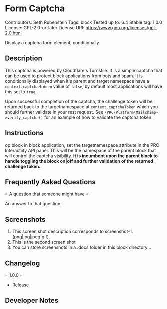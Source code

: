 # Form Captcha
Contributors:      Seth Rubenstein
Tags:              block
Tested up to:      6.4
Stable tag:        1.0.0
License:           GPL-2.0-or-later
License URI:       https://www.gnu.org/licenses/gpl-2.0.html

Display a captcha form element, conditionally.

## Description

This captcha is powered by Cloudflare's Turnstile. It is a simple captcha that can be used to protect block applications from bots and spam.
It is conditionally displayed when it's parent and target namespace have a `context.captchaHidden` value of `false`, by default most applications will have this set to `true`.

Upon successful completion of the captcha, the challenge token will be returned back to the targetnamespace at `context.captchaToken` which you should further validate in your rest request. See `\PRC\Platform\Mailchimp->verify_captcha()` for an example of how to validate the captcha token.

## Instructions

op block in block application, set the targetnamespace attribute in the PRC Interactiity API panel. This will be the namespace of the parent block that will control the captcha visibility. **It is incumbent upon the parent block to handle toggling the block on|off and further validation of the returned challenge token.**

## Frequently Asked Questions

= A question that someone might have =

An answer to that question.


## Screenshots

1. This screen shot description corresponds to screenshot-1.(png|jpg|jpeg|gif).
2. This is the second screen shot
3. You can store screenshots in a .docs folder in this block directory...

## Changelog

= 1.0.0 =
* Release

## Developer Notes
